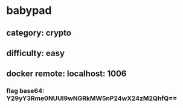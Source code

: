 # babypad

## category: crypto

## difficulty: easy

## docker remote: localhost: 1006

### flag base64: Y29yY3Rme0NUUl9wNGRkMW5nP24wX24zM2QhfQ==
